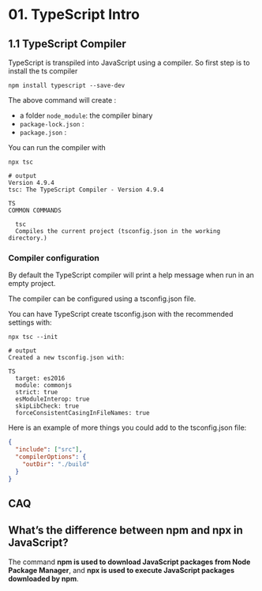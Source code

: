 # 01. TypeScript Intro

## 1.1 TypeScript Compiler

TypeScript is transpiled into JavaScript using a compiler. So first step is to install the ts compiler

```shell
npm install typescript --save-dev
```

The above command will create :
- a folder `node_module`: the compiler binary
- `package-lock.json` : 
- `package.json` :


You can run the compiler with 

```shell
npx tsc

# output
Version 4.9.4
tsc: The TypeScript Compiler - Version 4.9.4                                                    
                                                                                             TS 
COMMON COMMANDS

  tsc
  Compiles the current project (tsconfig.json in the working directory.)
```

### Compiler configuration

By default the TypeScript compiler will print a help message when run in an empty project.

The compiler can be configured using a tsconfig.json file.

You can have TypeScript create tsconfig.json with the recommended settings with:

```shell
npx tsc --init

# output
Created a new tsconfig.json with:                                                               
                                                                                             TS 
  target: es2016
  module: commonjs
  strict: true
  esModuleInterop: true
  skipLibCheck: true
  forceConsistentCasingInFileNames: true

```
Here is an example of more things you could add to the tsconfig.json file:

```json
{
  "include": ["src"],
  "compilerOptions": {
    "outDir": "./build"
  }
}
```
## CAQ

## What’s the difference between npm and npx in JavaScript?

The command **npm is used to download JavaScript packages from Node Package Manager**, and **npx is used to execute JavaScript packages downloaded by npm**.
